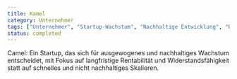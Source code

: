 ```yaml
---
title: Kamel
category: Unternehmer
tags: ["Unternehmer", "Startup-Wachstum", "Nachhaltige Entwicklung", "Resilienz"]
status: completed
---
```

Camel: Ein Startup, das sich für ausgewogenes und nachhaltiges Wachstum entscheidet, mit Fokus auf langfristige Rentabilität und Widerstandsfähigkeit statt auf schnelles und nicht nachhaltiges Skalieren.